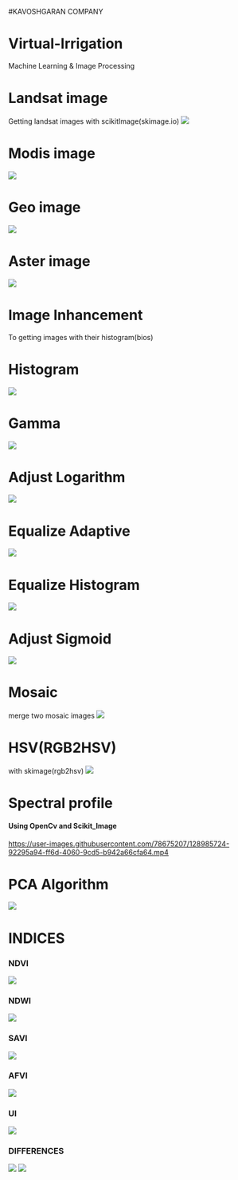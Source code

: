 #KAVOSHGARAN COMPANY














# Virtual-Irrigation
Machine Learning &amp; Image Processing

# Landsat image
Getting landsat images with scikitImage(skimage.io)
![](Image_processing//import_image_satellite/images/landsat.png)

# Modis image 
![](Image_processing//import_image_satellite/images/Modis.png)

# Geo image
![](Image_processing//import_image_satellite/images/GEO.png)

# Aster image
![](Image_processing//import_image_satellite/images/aster2.png)

# Image Inhancement
To getting images with their histogram(bios)

# Histogram
![](Image_processing//image_inhancement/images/Histogram.png)

# Gamma
![](Image_processing//image_inhancement/images/gamma.png)

# Adjust Logarithm
![](Image_processing//image_inhancement/images/lod_adj.png)

# Equalize Adaptive
![](Image_processing//image_inhancement/images/eq_adaptive.png)

# Equalize Histogram
![](Image_processing//image_inhancement/images/eql_hist.png)

# Adjust Sigmoid
![](Image_processing//image_inhancement/images/adj_sigmoid.png)

# Mosaic
merge two mosaic images
![](Image_processing//mosaic_file/images/resualt.png)

# HSV(RGB2HSV)
with skimage(rgb2hsv)
![](Image_processing//hsv/images/hsv_images.png)

# Spectral profile
#### Using OpenCv and Scikit_Image
https://user-images.githubusercontent.com/78675207/128985724-92295a94-ff6d-4060-9cd5-b942a66cfa64.mp4

# PCA Algorithm
![](Image_processing//PCA_algorithm/images/pca.png)

# INDICES
### NDVI 
![](Image_processing//indices/images/NDVI.png)
### NDWI
![](Image_processing//indices/images/NDWI.png)
### SAVI 
![](Image_processing//indices/images/SAVI.png)
### AFVI 
![](Image_processing//indices/images/AFVI.png)
### UI 
![](Image_processing//indices/images/UI.png)
### DIFFERENCES
![](Image_processing//indices/images/All.png)
![](Image_processing//indices/images/All2.png)
